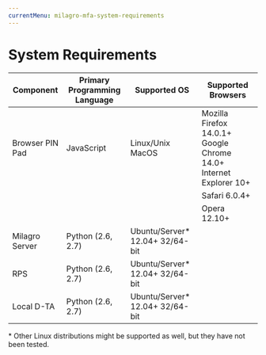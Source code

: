 ```yaml
---
currentMenu: milagro-mfa-system-requirements
---
```


# System Requirements

| Component       | Primary Programming Language | Supported OS                    | Supported Browsers                                                |
|-----------------|------------------------------|---------------------------------|-------------------------------------------------------------------|
| Browser PIN Pad | JavaScript                   | Linux/Unix MacOS                | Mozilla Firefox 14.0.1+ Google Chrome 14.0+ Internet Explorer 10+ |
|                 |                              |                                 | Safari 6.0.4+                                                     |
|                 |                              |                                 | Opera 12.10+                                                      |
| Milagro Server  | Python (2.6, 2.7)            | Ubuntu/Server* 12.04+ 32/64-bit |                                                                   |
| RPS             | Python (2.6, 2.7)            | Ubuntu/Server* 12.04+ 32/64-bit |                                                                   |
| Local D-TA      | Python (2.6, 2.7)            | Ubuntu/Server* 12.04+ 32/64-bit |                                                                   |

<div class="info">* Other Linux distributions might be supported as well, but they&nbsp;have not been tested.</div>
